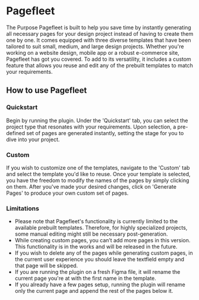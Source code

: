 # Pagefleet

The Purpose
Pagefleet is built to help you save time by instantly generating all necessary pages for your design project instead of having to create them one by one. It comes equipped with three diverse templates that have been tailored to suit small, medium, and large design projects. Whether you're working on a website design, mobile app or a robust e-commerce site, Pagefleet has got you covered. To add to its versatility, it includes a custom feature that allows you reuse and edit any of the prebuilt templates to match your requirements.



## How to use Pagefleet


### Quickstart

Begin by running the plugin. Under the 'Quickstart' tab, you can select the project type that resonates with your requirements. Upon selection, a pre-defined set of pages are generated instantly, setting the stage for you to dive into your project.



### Custom

If you wish to customize one of the templates, navigate to the 'Custom' tab and select the template you'd like to reuse. Once your template is selected, you have the freedom to modify the names of the pages by simply clicking on them. After you've made your desired changes, click on 'Generate Pages' to produce your own custom set of pages.



### Limitations

- Please note that Pagefleet's functionality is currently limited to the available prebuilt templates. Therefore, for highly specialized projects, some manual editing might still be necessary post-generation.
- While creating custom pages, you can’t add more pages in this version. This functionality is in the works and will be released in the future.
- If you wish to delete any of the pages while generating custom pages, in the current user experience you should leave the textfield empty and that page will be skipped.
- If you are running the plugin on a fresh Figma file, it will rename the current page you're at with the first name in the template.
- If you already have a few pages setup, running the plugin will rename only the current page and append the rest of the pages below it.
